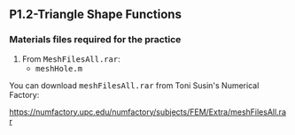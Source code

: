 ## P1.2-Triangle Shape Functions
### Materials files required for the practice
1. From <tt>MeshFilesAll.rar</tt>: 
   * <tt>meshHole.m</tt>

You can download <tt>meshFilesAll.rar</tt> from Toni Susin's Numerical Factory:


https://numfactory.upc.edu/numfactory/subjects/FEM/Extra/meshFilesAll.rar
